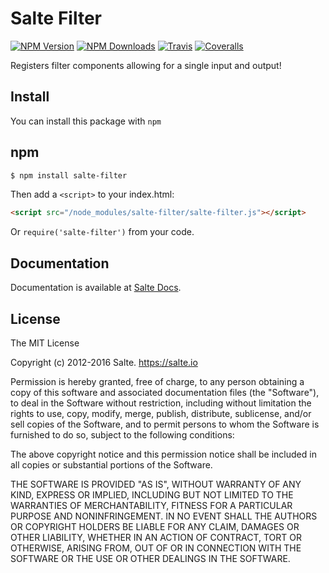 # Salte Filter
[![NPM Version][npm-version-image]][npm-url]
[![NPM Downloads][npm-downloads-image]][npm-url]
[![Travis][travis-ci-image]][travis-ci-url]
[![Coveralls][coveralls-image]][coveralls-url]

Registers filter components allowing for a single input and output!

## Install

You can install this package with `npm`

## npm

```sh
$ npm install salte-filter
```
Then add a `<script>` to your index.html:
```html
<script src="/node_modules/salte-filter/salte-filter.js"></script>
```
Or `require('salte-filter')` from your code.

## Documentation

Documentation is available at [Salte Docs][salte-docs].

## License

The MIT License

Copyright (c) 2012-2016 Salte. https://salte.io

Permission is hereby granted, free of charge, to any person obtaining a copy
of this software and associated documentation files (the "Software"), to deal
in the Software without restriction, including without limitation the rights
to use, copy, modify, merge, publish, distribute, sublicense, and/or sell
copies of the Software, and to permit persons to whom the Software is
furnished to do so, subject to the following conditions:

The above copyright notice and this permission notice shall be included in
all copies or substantial portions of the Software.

THE SOFTWARE IS PROVIDED "AS IS", WITHOUT WARRANTY OF ANY KIND, EXPRESS OR
IMPLIED, INCLUDING BUT NOT LIMITED TO THE WARRANTIES OF MERCHANTABILITY,
FITNESS FOR A PARTICULAR PURPOSE AND NONINFRINGEMENT. IN NO EVENT SHALL THE
AUTHORS OR COPYRIGHT HOLDERS BE LIABLE FOR ANY CLAIM, DAMAGES OR OTHER
LIABILITY, WHETHER IN AN ACTION OF CONTRACT, TORT OR OTHERWISE, ARISING FROM,
OUT OF OR IN CONNECTION WITH THE SOFTWARE OR THE USE OR OTHER DEALINGS IN
THE SOFTWARE.

[npm-version-image]: http://img.shields.io/npm/v/salte-filter.svg?style=flat
[npm-downloads-image]: http://img.shields.io/npm/dm/salte-filter.svg?style=flat
[npm-url]: https://npmjs.org/package/salte-filter

[travis-ci-image]: https://img.shields.io/travis/salte-io/salte-filter.svg?style=flat
[travis-ci-url]: https://travis-ci.org/salte-io/salte-filter

[coveralls-image]: https://img.shields.io/coveralls/salte-io/salte-filter/master.svg
[coveralls-url]: https://coveralls.io/github/salte-io/salte-filter

[david-dev-dependencies-image]: https://img.shields.io/david/dev/salte-io/salte-filter.svg
[david-dev-dependencies-url]: https://david-dm.org/salte-io/salte-filter#info=devDependencies

[salte-docs]: http://docs.salte.io
